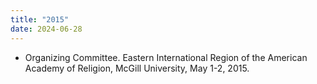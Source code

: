 ```yaml
---
title: "2015"
date: 2024-06-28
---
```

- Organizing Committee. Eastern International Region of the American Academy of Religion, McGill University, May 1-2, 2015.
